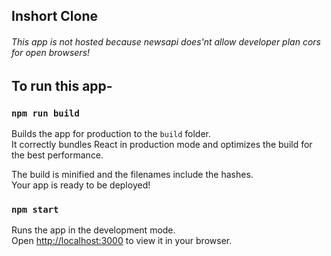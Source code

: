 ## Inshort Clone

###### This app is not hosted because newsapi does'nt allow developer plan cors for open browsers!
## To run this app-
### `npm run build`

Builds the app for production to the `build` folder.\
It correctly bundles React in production mode and optimizes the build for the best performance.

The build is minified and the filenames include the hashes.\
Your app is ready to be deployed!
### `npm start`

Runs the app in the development mode.\
Open [http://localhost:3000](http://localhost:3000) to view it in your browser.


